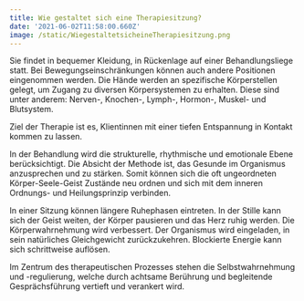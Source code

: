```yaml
---
title: Wie gestaltet sich eine Therapiesitzung?
date: '2021-06-02T11:58:00.660Z'
image: /static/WiegestaltetsicheineTherapiesitzung.png
---
```


Sie findet in bequemer Kleidung, in Rückenlage auf einer Behandlungsliege statt. Bei Bewegungseinschränkungen können auch andere Positionen eingenommen werden. Die Hände werden an spezifische Körperstellen gelegt, um Zugang zu diversen Körpersystemen zu erhalten. Diese sind unter anderem: Nerven-, Knochen-, Lymph-, Hormon-, Muskel- und Blutsystem.

Ziel der Therapie ist es, Klientinnen mit einer tiefen Entspannung in Kontakt kommen zu lassen.

In der Behandlung wird die strukturelle, rhythmische und emotionale Ebene berücksichtigt. Die Absicht der Methode ist, das Gesunde im Organismus anzusprechen und zu stärken. Somit können sich die oft ungeordneten Körper-Seele-Geist Zustände neu ordnen und sich mit dem inneren Ordnungs- und Heilungsprinzip verbinden.

In einer Sitzung können längere Ruhephasen eintreten. In der Stille kann sich der Geist weiten, der Körper pausieren und das Herz ruhig werden. Die Körperwahrnehmung wird verbessert. Der Organismus wird eingeladen, in sein natürliches Gleichgewicht zurückzukehren. Blockierte Energie kann sich schrittweise auflösen.

Im Zentrum des therapeutischen Prozesses stehen die Selbstwahrnehmung und -regulierung, welche durch achtsame Berührung und begleitende Gesprächsführung vertieft und verankert wird.
